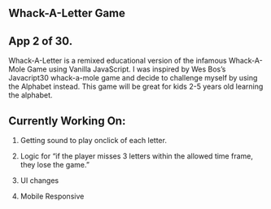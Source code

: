 
Whack-A-Letter Game
-----

App 2 of 30.
-----
 Whack-A-Letter is a remixed educational version of the infamous Whack-A-Mole Game using Vanilla JavaScript. I was inspired by Wes Bos’s Javacript30 whack-a-mole game and decide to challenge myself by using the Alphabet instead.
This game will be great for kids 2-5 years old learning the alphabet. 






Currently Working On:
----

1. Getting sound to play onclick of each letter.

2. Logic for “if the player misses 3 letters within the allowed time frame, they lose the game.”

3. UI changes

4. Mobile Responsive
